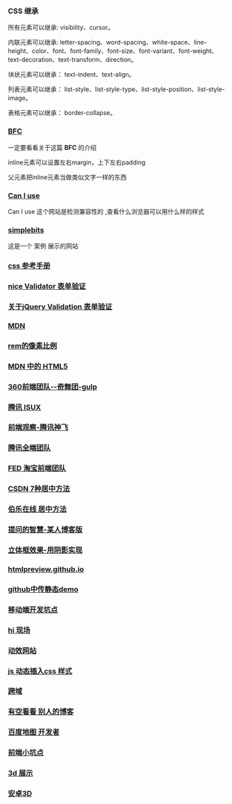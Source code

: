 
### CSS 继承

所有元素可以继承: visibility、cursor。

内联元素可以继承: letter-spacing、word-spacing、white-space、line-height、color、font、font-family、font-size、font-variant、font-weight、text-decoration、text-transform、direction。

块状元素可以继承： text-indent、text-align。

列表元素可以继承： list-style、list-style-type、list-style-position、list-style-image。

表格元素可以继承： border-collapse。

### [BFC](http://www.cnblogs.com/lhb25/p/inside-block-formatting-ontext.html)

一定要看看关于这篇 **BFC** 的介绍

inline元素可以设置左右margin，上下左右padding

父元素把inline元素当做类似文字一样的东西

### [Can I use](http://caniuse.com/)

Can I use 这个网站是检测兼容性的 ,查看什么浏览器可以用什么样的样式

### [simplebits](simplebts.com)

这是一个 案例 展示的网站

### [css 参考手册](http://www.w3school.com.cn/cssref/index.asp#animation)

### [nice Validator 表单验证](http://www.niceue.com/validator/)

### [关于jQuery Validation 表单验证](http://www.helloweba.com/view-blog-53.html)

### [MDN](https://developer.mozilla.org/zh-CN/)

### [rem的像素比例](https://isux.tencent.com/web-app-rem.html)

### [MDN 中的 HTML5](https://developer.mozilla.org/zh-CN/docs/Web/Guide/HTML/HTML5)

### [360前端团队--奇舞团-gulp](http://www.75team.com/)

### [腾讯 ISUX](https://isux.tencent.com/)

### [前端观察-腾讯神飞](https://www.qianduan.net/)

### [腾讯全端团队](http://www.alloyteam.com/)

### [FED 淘宝前端团队](http://taobaofed.org/)

### [CSDN 7种居中方法](http://blog.csdn.net/chenmoquan/article/details/41547609)

### [伯乐在线 居中方法](http://blog.jobbole.com/46574/)

### [提问的智慧-某人博客版](https://lug.ustc.edu.cn/wiki/doc/smart-questions#)

### [立体框效果-用阴影实现](http://zipperary.com/2013/06/23/box-and-shadow-effect/)

### [htmlpreview.github.io](http://htmlpreview.github.io/)

### [github中传静态demo](http://ife.baidu.com/note/detail?noteId=137&qq-pf-to=pcqq.group)

### [移动端开发坑点](http://am-team.github.io/amg/dev-exp-doc.html#)

### [hi 现场](http://www.hixianchang.com/web/pay/index.html)

### [动效网站](http://fff.cmiscm.com/#!/main)

### [js 动态插入css 样式](https://www.w3cmm.com/dom/insert-css.html)

### [跨域](http://harttle.com/2015/10/10/cross-origin.html)

### [有空看看 别人的博客](http://harttle.com/)

### [百度地图 开发者](http://developer.baidu.com/map/jsdevelop-8.htm)

### [前端小坑点](http://caibaojian.com/mobile-web-bug.html)

### [3d 展示](http://stackoverflow.com/questions/25902076/three-js-css3d-renderer-uncaught-typeerror-undefined-is-not-a-function)

### [安卓3D](http://www.oschina.net/question/2393516_2152281)
